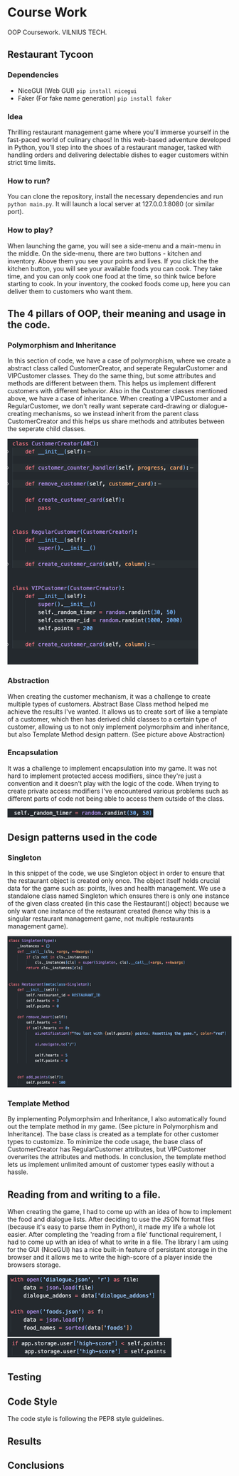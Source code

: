 # Course Work
 OOP Coursework. VILNIUS TECH.

## Restaurant Tycoon
### Dependencies
- NiceGUI (Web GUI) `pip install nicegui`
- Faker (For fake name generation) `pip install faker`

### Idea
Thrilling restaurant management game where you'll immerse yourself in the fast-paced world of culinary chaos! In this web-based adventure developed in Python, you'll step into the shoes of a restaurant manager, tasked with handling orders and delivering delectable dishes to eager customers within strict time limits.
 
### How to run?
You can clone the repository, install the necessary dependencies and run `python main.py`. It will launch a local server at 127.0.0.1:8080 (or similar port).

### How to play?
When launching the game, you will see a side-menu and a main-menu in the middle. On the side-menu, there are two buttons - kitchen and inventory. Above them you see your points and lives. If you click the the kitchen button, you will see your available foods you can cook. They take time, and you can only cook one food at the time, so think twice before starting to cook. In your inventory, the cooked foods come up, here you can deliver them to customers who want them.

## The 4 pillars of OOP, their meaning and usage in the code.
### Polymorphism and Inheritance
In this section of code, we have a case of polymorphism, where we create a abstract class called CustomerCreator, and seperate RegularCustomer and VIPCustomer classes. They do the same thing, but some attributes and methods are different between them. This helps us implement different customers with different behavior. Also in the Customer classes mentioned above, we have a case of inheritance. When creating a VIPCustomer and a RegularCustomer, we don't really want seperate card-drawing or dialogue-creating mechanisms, so we instead inherit from the parent class CustomerCreator and this helps us share methods and attributes between the seperate child classes.

![](screenshots/abcpolyinheritance.png)

### Abstraction
When creating the customer mechanism, it was a challenge to create multiple types of customers. Abstract Base Class method helped me achieve the results I've wanted. It allows us to create sort of like a template of a customer, which then has derived child classes to a certain type of customer, allowing us to not only implement polymorphsim and inheritance, but also Template Method design pattern.
(See picture above Abstraction)

### Encapsulation
It was a challenge to implement encapsulation into my game. It was not hard to implement protected access modifiers, since they're just a convention and it doesn't play with the logic of the code. When trying to create private access modifiers I've encountered various problems such as different parts of code not being able to access them outside of the class.

![](screenshots/protected.png)

## Design patterns used in the code
### Singleton
In this snippet of the code, we use Singleton object in order to ensure that the restaurant object is created only once. The object itself holds crucial data for the game such as: points, lives and health management. We use a standalone class named Singleton which ensures there is only one instance of the given class created (in this case the Restaurant() object) because we only want one instance of the restaurant created (hence why this is a singular restaurant management game, not multiple restaurants management game).

![](screenshots/singleton.png)

### Template Method
By implementing Polymorphsim and Inheritance, I also automatically found out the template method in my game. (See picture in Polymorphism and Inheritance). The base class is created as a template for other customer types to customize. To minimize the code usage, the base class of CustomerCreator has RegularCustomer attributes, but VIPCustomer overwrites the attributes and methods. In conclusion, the template method lets us implement unlimited amount of customer types easily without a hassle.

## Reading from and writing to a file.
When creating the game, I had to come up with an idea of how to implement the food and dialogue lists. After deciding to use the JSON format files (because it's easy to parse them in Python), it made my life a whole lot easier. After completing the 'reading from a file' functional requirement, I had to come up with an idea of what to write in a file. The library I am using for the GUI (NiceGUI) has a nice built-in feature of persistant storage in the browser and it allows me to write the high-score of a player inside the browsers storage.

![](screenshots/jsonparsing.png)
![](screenshots/highscore.png)

## Testing

## Code Style
The code style is following the PEP8 style guidelines.

## Results

## Conclusions